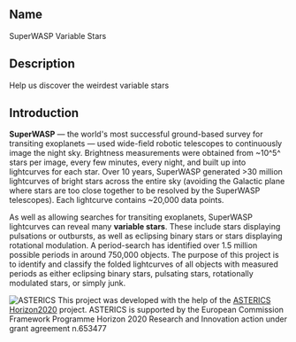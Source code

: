 ## Name

SuperWASP Variable Stars

## Description

Help us discover the weirdest variable stars

## Introduction

**SuperWASP** — the world's most successful ground-based survey for transiting exoplanets — used wide-field robotic telescopes to continuously image the night sky. Brightness measurements were obtained from ~10^5^ stars per image, every few minutes, every night, and built up into lightcurves for each star. Over 10 years, SuperWASP generated >30 million lightcurves of bright stars across the entire sky (avoiding the Galactic plane where stars are too close together to be resolved by the SuperWASP telescopes). Each lightcurve contains ~20,000 data points.

As well as allowing searches for transiting exoplanets, SuperWASP lightcurves can reveal many **variable stars**. These include stars displaying pulsations or outbursts, as well as eclipsing binary stars or stars displaying rotational modulation. A period-search has identified over 1.5 million possible periods in around 750,000 objects. The purpose of this project is to identify and classify the folded lightcurves of all objects with measured periods as either eclipsing binary stars, pulsating stars, rotationally modulated stars, or simply junk.

![ASTERICS](https://panoptes-uploads.zooniverse.org/production/project_attached_image/4934c144-8b08-47f3-bb23-543e9d37f391.png)
This project was developed with the help of the [ASTERICS Horizon2020](https://www.asterics2020.eu/) project. ASTERICS is supported by the European Commission Framework Programme Horizon 2020 Research and Innovation action under grant agreement n.653477

